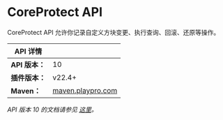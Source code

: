# CoreProtect API

CoreProtect API 允许你记录自定义方块变更、执行查询、回滚、还原等操作。

| API 详情 |  |
| --- | --- |
| **API 版本：** | 10 |
| **插件版本：** | v22.4+ |
| **Maven：** | [maven.playpro.com](https://maven.playpro.com) |

*API 版本 10 的文档请参见 [这里](/api/version/v10/)。*